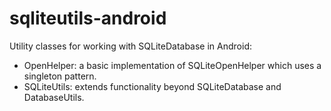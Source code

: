 sqliteutils-android
====================

Utility classes for working with SQLiteDatabase in Android:
- OpenHelper: a basic implementation of SQLiteOpenHelper which uses a singleton pattern.
- SQLiteUtils: extends functionality beyond SQLiteDatabase and DatabaseUtils.
